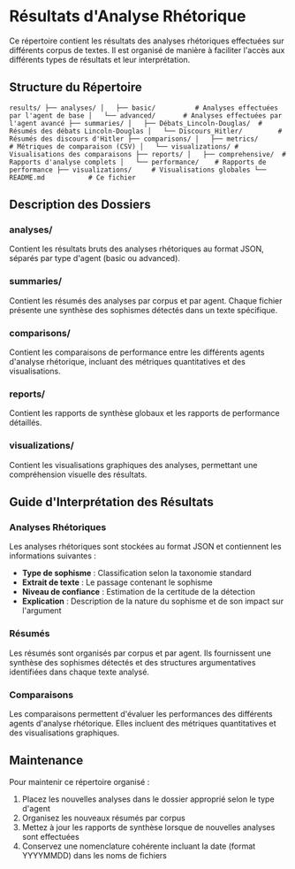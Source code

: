 # Résultats d'Analyse Rhétorique

Ce répertoire contient les résultats des analyses rhétoriques effectuées sur différents corpus de textes. Il est organisé de manière à faciliter l'accès aux différents types de résultats et leur interprétation.

## Structure du Répertoire

`
results/
├── analyses/
│   ├── basic/          # Analyses effectuées par l'agent de base
│   └── advanced/       # Analyses effectuées par l'agent avancé
├── summaries/
│   ├── Débats_Lincoln-Douglas/  # Résumés des débats Lincoln-Douglas
│   └── Discours_Hitler/         # Résumés des discours d'Hitler
├── comparisons/
│   ├── metrics/        # Métriques de comparaison (CSV)
│   └── visualizations/ # Visualisations des comparaisons
├── reports/
│   ├── comprehensive/  # Rapports d'analyse complets
│   └── performance/    # Rapports de performance
├── visualizations/     # Visualisations globales
└── README.md           # Ce fichier
`

## Description des Dossiers

### analyses/
Contient les résultats bruts des analyses rhétoriques au format JSON, séparés par type d'agent (basic ou advanced).

### summaries/
Contient les résumés des analyses par corpus et par agent. Chaque fichier présente une synthèse des sophismes détectés dans un texte spécifique.

### comparisons/
Contient les comparaisons de performance entre les différents agents d'analyse rhétorique, incluant des métriques quantitatives et des visualisations.

### reports/
Contient les rapports de synthèse globaux et les rapports de performance détaillés.

### visualizations/
Contient les visualisations graphiques des analyses, permettant une compréhension visuelle des résultats.

## Guide d'Interprétation des Résultats

### Analyses Rhétoriques
Les analyses rhétoriques sont stockées au format JSON et contiennent les informations suivantes :
- **Type de sophisme** : Classification selon la taxonomie standard
- **Extrait de texte** : Le passage contenant le sophisme
- **Niveau de confiance** : Estimation de la certitude de la détection
- **Explication** : Description de la nature du sophisme et de son impact sur l'argument

### Résumés
Les résumés sont organisés par corpus et par agent. Ils fournissent une synthèse des sophismes détectés et des structures argumentatives identifiées dans chaque texte analysé.

### Comparaisons
Les comparaisons permettent d'évaluer les performances des différents agents d'analyse rhétorique. Elles incluent des métriques quantitatives et des visualisations graphiques.

## Maintenance

Pour maintenir ce répertoire organisé :
1. Placez les nouvelles analyses dans le dossier approprié selon le type d'agent
2. Organisez les nouveaux résumés par corpus
3. Mettez à jour les rapports de synthèse lorsque de nouvelles analyses sont effectuées
4. Conservez une nomenclature cohérente incluant la date (format YYYYMMDD) dans les noms de fichiers
